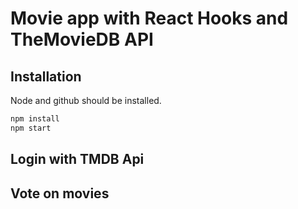 # Movie app with React Hooks and TheMovieDB API
## Installation

Node and github should be installed.

```bash
npm install
npm start
```

## Login with TMDB Api

## Vote on movies